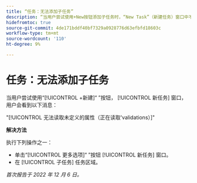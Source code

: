 ```yaml
---
title: “任务：无法添加子任务”
description: “当用户尝试使用+New按钮添加子任务时，“New Task”（新建任务）窗口中不显示任何选项，并且用户看到一条错误消息。”
hidefromtoc: true
source-git-commit: 4de171bddf40bf7329a0928776d63efbfd18603c
workflow-type: tm+mt
source-wordcount: '110'
ht-degree: 9%

---
```



# 任务：无法添加子任务

当用户尝试使用“[!UICONTROL +新建]“ ”按钮， [!UICONTROL 新任务] 窗口，用户会看到以下消息：

&quot;[!UICONTROL 无法读取未定义的属性（正在读取&#39;validations）]&quot;

**解决方法**

执行下列操作之一：

* 单击“[!UICONTROL 更多选项]“ ”按钮 [!UICONTROL 新任务] 窗口。
* 在 [!UICONTROL 子任务] 任务区域。

_首次报告于 2022 年 12 月 6 日。_

